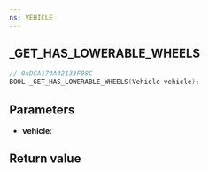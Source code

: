 ```yaml
---
ns: VEHICLE
---
```

## _GET_HAS_LOWERABLE_WHEELS

```c
// 0xDCA174A42133F08C
BOOL _GET_HAS_LOWERABLE_WHEELS(Vehicle vehicle);
```


## Parameters
* **vehicle**: 

## Return value
